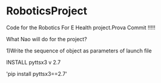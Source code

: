 # RoboticsProject

Code for the Robotics For E Health project.Prova Commit
!!!!!

What Nao will do for the project?

1)Write the sequence of object as parameters of launch file

INSTALL pyttsx3 v 2.7

'pip install pyttsx3==2.7'
